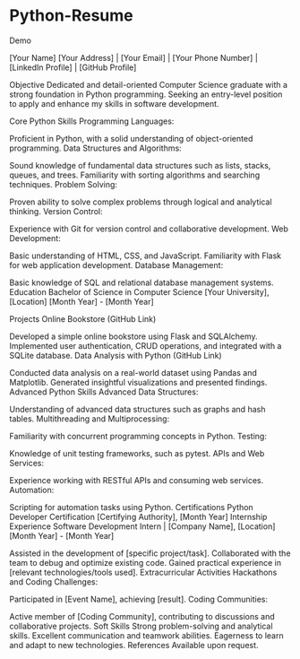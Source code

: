 # Python-Resume
Demo

[Your Name]
[Your Address] | [Your Email] | [Your Phone Number] | [LinkedIn Profile] | [GitHub Profile]

Objective
Dedicated and detail-oriented Computer Science graduate with a strong foundation in Python programming. Seeking an entry-level position to apply and enhance my skills in software development.

Core Python Skills
Programming Languages:

Proficient in Python, with a solid understanding of object-oriented programming.
Data Structures and Algorithms:

Sound knowledge of fundamental data structures such as lists, stacks, queues, and trees.
Familiarity with sorting algorithms and searching techniques.
Problem Solving:

Proven ability to solve complex problems through logical and analytical thinking.
Version Control:

Experience with Git for version control and collaborative development.
Web Development:

Basic understanding of HTML, CSS, and JavaScript.
Familiarity with Flask for web application development.
Database Management:

Basic knowledge of SQL and relational database management systems.
Education
Bachelor of Science in Computer Science
[Your University], [Location]
[Month Year] - [Month Year]

Projects
Online Bookstore (GitHub Link)

Developed a simple online bookstore using Flask and SQLAlchemy.
Implemented user authentication, CRUD operations, and integrated with a SQLite database.
Data Analysis with Python (GitHub Link)

Conducted data analysis on a real-world dataset using Pandas and Matplotlib.
Generated insightful visualizations and presented findings.
Advanced Python Skills
Advanced Data Structures:

Understanding of advanced data structures such as graphs and hash tables.
Multithreading and Multiprocessing:

Familiarity with concurrent programming concepts in Python.
Testing:

Knowledge of unit testing frameworks, such as pytest.
APIs and Web Services:

Experience working with RESTful APIs and consuming web services.
Automation:

Scripting for automation tasks using Python.
Certifications
Python Developer Certification
[Certifying Authority], [Month Year]
Internship Experience
Software Development Intern | [Company Name], [Location]
[Month Year] - [Month Year]

Assisted in the development of [specific project/task].
Collaborated with the team to debug and optimize existing code.
Gained practical experience in [relevant technologies/tools used].
Extracurricular Activities
Hackathons and Coding Challenges:

Participated in [Event Name], achieving [result].
Coding Communities:

Active member of [Coding Community], contributing to discussions and collaborative projects.
Soft Skills
Strong problem-solving and analytical skills.
Excellent communication and teamwork abilities.
Eagerness to learn and adapt to new technologies.
References
Available upon request.
